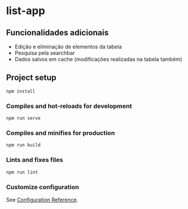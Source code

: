 # list-app

## Funcionalidades adicionais
* Edição e eliminação de elementos da tabela
* Pesquisa pela searchbar
* Dados salvos em cache (modificações realizadas na tabela também)


## Project setup
```
npm install
```

### Compiles and hot-reloads for development
```
npm run serve
```

### Compiles and minifies for production
```
npm run build
```

### Lints and fixes files
```
npm run lint
```

### Customize configuration
See [Configuration Reference](https://cli.vuejs.org/config/).




